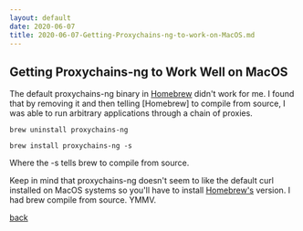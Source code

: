 ```yaml
---
layout: default
date: 2020-06-07
title: 2020-06-07-Getting-Proxychains-ng-to-work-on-MacOS.md
---
```


## Getting Proxychains-ng to Work Well on MacOS

The default proxychains-ng binary in [Homebrew](https://brew.sh) didn't work for me. I found that by removing it and then telling [Homebrew] to compile from source, I was able to run arbitrary applications through a chain of proxies.

```
brew uninstall proxychains-ng
```
```
brew install proxychains-ng -s
```

Where the -s tells brew to compile from source.

Keep in mind that proxychains-ng doesn't seem to like the default curl installed on MacOS systems so you'll have to install [Homebrew's](https://brew.sh) version. I had brew compile from source. YMMV.

[back](/)
